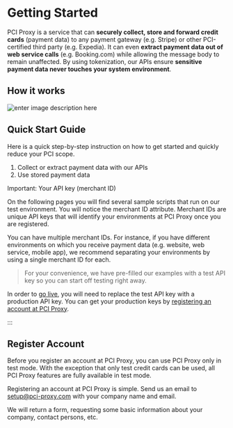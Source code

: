 # Getting Started

PCI Proxy is a service that can **securely collect, store and forward credit cards** (payment data) to any payment gateway (e.g. Stripe) or other PCI-certified third party (e.g. Expedia). It can even **extract payment data out of web service calls** (e.g. Booking.com) while allowing the message body to remain unaffected. By using tokenization, our APIs ensure **sensitive payment data never touches your system environment**.

## How it works

![enter image description here](http://thomaas.com/img/thomaas.png)


## Quick Start Guide

Here is a quick step-by-step instruction on how to get started and quickly reduce your PCI scope.

 1. Collect or extract payment data with our APIs 
 2. Use stored payment data
 
Important: Your API key (merchant ID)


On the following pages you will find several sample scripts that run on our test environment. You will notice the merchant ID attribute. Merchant IDs are unique API keys that will identify your environments at PCI Proxy once you are registered. 

You can have multiple merchant IDs. For instance, if you have different environments on which you receive payment data (e.g. website, web service, mobile app), we recommend separating your environments by using a single merchant ID for each.

> For your convenience, we have pre-filled our examples with a test API key so you can start off testing right away.

In order to [go live](golive), you will need to replace the test API key with a production API key. You can get your production keys by [registering an account at PCI Proxy](register).

:::

## Register Account

Before you register an account at PCI Proxy, you can use PCI Proxy only in test mode. With the exception that only test credit cards can be used, all PCI Proxy features are fully available in test mode.

Registering an account at PCI Proxy is simple. Send us an email to setup@pci-proxy.com with your company name and email.


We will return a form, requesting some basic information about your company, contact persons, etc. 